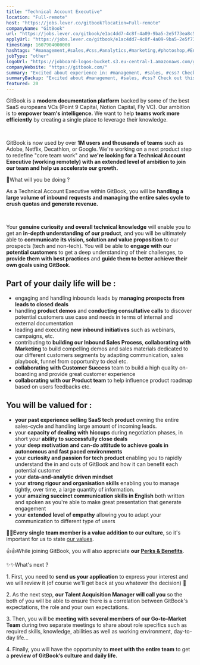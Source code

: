 ```yaml
---
title: "Technical Account Executive"
location: "Full-remote"
host: "https://jobs.lever.co/gitbook?location=Full-remote"
companyName: "GitBook"
url: "https://jobs.lever.co/gitbook/e1ac4dd7-4c8f-4a09-9ba5-2e5f73ea8c5d"
applyUrl: "https://jobs.lever.co/gitbook/e1ac4dd7-4c8f-4a09-9ba5-2e5f73ea8c5d/apply"
timestamp: 1607904000000
hashtags: "#management,#sales,#css,#analytics,#marketing,#photoshop,#English"
jobType: "other"
logoUrl: "https://jobboard-logos-bucket.s3.eu-central-1.amazonaws.com/gitbook"
companyWebsite: "https://gitbook.com/"
summary: "Excited about experience in: #management, #sales, #css? Check out this job post!"
summaryBackup: "Excited about #management, #sales, #css? Check out this job post!"
featured: 20
---
```


GitBook is a **modern documentation platform** backed by some of the best SaaS europeans VCs (Point 9 Capital, Notion Capital, Fly VC). Our ambition is to **empower team's intelligence.** We want to help **teams work more efficiently** by creating a single place to leverage their knowledge.

‌

GitBook is now used by over **1M users and thousands of teams** such as Adobe, Netflix, Decathlon, or Google. We're working on a next product step to redefine "core team work" and **we're looking for a Technical Account Executive (working remotely) with an extended level of ambition to join our team and help us accelerate our growth.**

​🙌What will you be doing ?

As a Technical Account Executive within GitBook, you will be **handling a large volume of inbound requests and managing the entire sales cycle to crush quotas and generate revenue.**

‌

Your **genuine curiosity and overall technical knowledge** will enable you to get an **in-depth understanding of our product**, and you will be ultimately able to **communicate its vision, solution and value proposition** to our prospects (tech and non-tech). You will be able to **engage with our potential customers** to get a deep understanding of their challenges, to **provide them with best practices** and **guide them to better achieve their own goals using GitBook**. 

## Part of your daily life will be :

*   engaging and handling inbounds leads by **managing prospects from leads to closed deals**
*   handling **product demos** and **conducting consultative calls** to discover potential customers use case and needs in terms of internal and external documentation
*   leading and executing **new inbound initiatives** such as webinars, campaigns, etc.
*   contributing to **building our Inbound Sales Process**, **collaborating with Marketing** to build compelling demos and sales materials dedicated to our different customers segments by adapting communication, sales playbook, funnel from opportunity to deal etc.
*   **collaborating with Customer Success** team to build a high quality on-boarding and provide great customer experience
*   **collaborating with our Product team** to help influence product roadmap based on users feedbacks etc. 

## You will be valued for :‌

*   **your past experience selling SaaS tech product** owning the entire sales-cycle and handling large amount of incoming leads.
*   your **capacity of dealing with hiccups** during negotiation phases, in short your **ability to successfully close deals**
*   your **deep motivation and can-do attitude to achieve goals in autonomous and fast paced environments**
*   your **curiosity and passion for tech product** enabling you to rapidly understand the in and outs of GitBook and how it can benefit each potential customer
*   your **data-and-analytic driven mindset**
*   your **strong rigour and organisation skills** enabling you to manage tightly, over time, a large quantity of information.
*   your **amazing succinct communication skills in English** both written and spoken as you're able to make great presentation that generate engagement
*   your **extended level of empathy** allowing you to adapt your communication to different type of users

👥👥**Every single team member is a value addition to our culture**, so it's important for us to state [our values](https://jobs.gitbook.com/life-at-gitbook/our-values).

👍👍While joining GitBook, you will also appreciate **our [Perks & Benefits](https://jobs.gitbook.com/life-at-gitbook/perks-and-benefits)**.

✨✨What's next ?

1\. First, you need to **send us your application** to express your interest and we will review it (of course we'll get back at you whatever the decision)​ 🙂

2\. As the next step, **our Talent Acquisition Manager will call you** so the both of you will be able to ensure there is a correlation between GitBook's expectations, the role and your own expectations.

3\. Then, you will be **meeting with several members of our Go-to-Market Team** during two separate meetings to share about role specifics such as required skills, knowledge, abilities as well as working environment, day-to-day life...

4\. Finally, you will have the opportunity to **meet with the entire team** to get a **preview of GitBook’s culture and daily life.**
